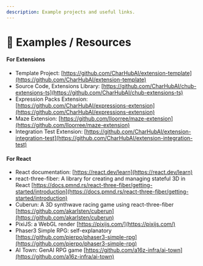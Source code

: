 ```yaml
---
description: Example projects and useful links.
---
```


# 🔗 Examples / Resources

#### For Extensions

* Template Project: [https://github.com/CharHubAI/extension-template](https://github.com/CharHubAI/extension-template)
* Source Code, Extensions Library: [https://github.com/CharHubAI/chub-extensions-ts](https://github.com/CharHubAI/chub-extensions-ts)
* Expression Packs Extension: [https://github.com/CharHubAI/expressions-extension](https://github.com/CharHubAI/expressions-extension)
* Maze Extension: [https://github.com/lloorree/maze-extension](https://github.com/lloorree/maze-extension)
* Integration Test Extension: [https://github.com/CharHubAI/extension-integration-test](https://github.com/CharHubAI/extension-integration-test)

#### For React

* React documentation: [https://react.dev/learn](https://react.dev/learn)
* react-three-fiber: A library for creating and managing stateful 3D in React [https://docs.pmnd.rs/react-three-fiber/getting-started/introduction](https://docs.pmnd.rs/react-three-fiber/getting-started/introduction)
* Cuberun: A 3D synthwave racing game using react-three-fiber [https://github.com/akarlsten/cuberun](https://github.com/akarlsten/cuberun)
* PixiJS: a WebGL render [https://pixijs.com/](https://pixijs.com/)
* Phaser3 Simple RPG: self-explanatory [https://github.com/pierpo/phaser3-simple-rpg](https://github.com/pierpo/phaser3-simple-rpg)
* AI Town: GenAI RPG game [https://github.com/a16z-infra/ai-town](https://github.com/a16z-infra/ai-town)

